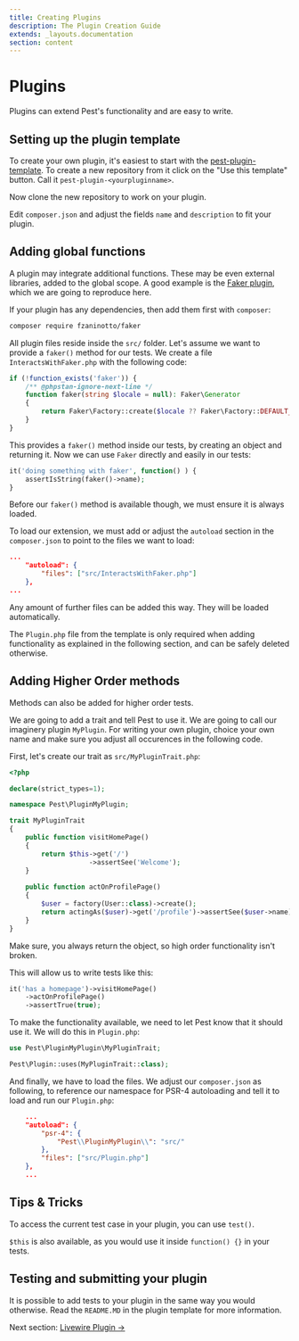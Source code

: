 ```yaml
---
title: Creating Plugins
description: The Plugin Creation Guide
extends: _layouts.documentation
section: content
---
```


# Plugins

Plugins can extend Pest's functionality and are easy to write.

## Setting up the plugin template

To create your own plugin, it's easiest to start with the [pest-plugin-template](https://github.com/pestphp/pest-plugin-template).
To create a new repository from it click on the "Use this template" button. Call it `pest-plugin-<yourpluginname>`. 

Now clone the new repository to work on your plugin.

Edit `composer.json` and adjust the fields `name` and `description` to fit your plugin.

## Adding global functions

A plugin may integrate additional functions. These may be even external
libraries, added to the global scope. A good example is the [Faker plugin](https://github.com/pestphp/pest-plugin-faker), 
which we are going to reproduce here. 

If your plugin has any dependencies, then add them first with `composer`:

```bash
composer require fzaninotto/faker
```

All plugin files reside inside the `src/` folder. Let's assume we want to provide a `faker()` method
for our tests. We create a file `InteractsWithFaker.php` with the following code:

```php
if (!function_exists('faker')) {
    /** @phpstan-ignore-next-line */
    function faker(string $locale = null): Faker\Generator
    {
        return Faker\Factory::create($locale ?? Faker\Factory::DEFAULT_LOCALE);
    }
}
```

This provides a `faker()` method inside our tests, by creating an object and returning it. 
Now we can use `Faker` directly and easily in our tests: 

```php
it('doing something with faker', function() ) {
    assertIsString(faker()->name);
}
```

Before our `faker()` method is available though, we must ensure it is always loaded.

To load our extension, we must add or adjust the `autoload` section in the `composer.json` to point to the files we want to load:
```json
...
    "autoload": {
        "files": ["src/InteractsWithFaker.php"]
    },
...
```
Any amount of further files can be added this way. They will be loaded automatically.

The `Plugin.php` file from the template is only required when adding functionality as explained 
in the following section, and can be safely deleted otherwise.

## Adding Higher Order methods

Methods can also be added for higher order tests. 

We are going to add a trait and tell Pest to use it. We are going to call our imaginery plugin `MyPlugin`. 
For writing your own plugin, choice your own name and make sure you adjust all occurences in the following code.

First, let's create our trait as `src/MyPluginTrait.php`:

```php
<?php

declare(strict_types=1);

namespace Pest\PluginMyPlugin;

trait MyPluginTrait
{
    public function visitHomePage()
    {
        return $this->get('/')
                    ->assertSee('Welcome');
    }
    
    public function actOnProfilePage()
    {
        $user = factory(User::class)->create();
        return actingAs($user)->get('/profile')->assertSee($user->name);
    }
}
```

Make sure, you always return the object, so high order functionality isn't broken.

This will allow us to write tests like this:
```php
it('has a homepage')->visitHomePage()
    ->actOnProfilePage()
    ->assertTrue(true);
```

To make the functionality available, we need to let Pest know that it should use it. We will do this in `Plugin.php`:

```php
use Pest\PluginMyPlugin\MyPluginTrait;

Pest\Plugin::uses(MyPluginTrait::class);
```

And finally, we have to load the files. We adjust our `composer.json` as following, to reference our namespace 
for PSR-4 autoloading and tell it to load and run our `Plugin.php`:

```json
    ...
    "autoload": {
        "psr-4": {
            "Pest\\PluginMyPlugin\\": "src/"
        },
        "files": ["src/Plugin.php"]
    },
    ...
```

## Tips & Tricks

To access the current test case in your plugin, you can use `test()`.

`$this` is also available, as you would use it inside `function() {}` in your tests.


## Testing and submitting your plugin

It is possible to add tests to your plugin in the same way you would 
otherwise. Read the `README.MD` in the plugin template for more information.
 
 
Next section: [Livewire Plugin →](/docs/plugins/livewire) 
